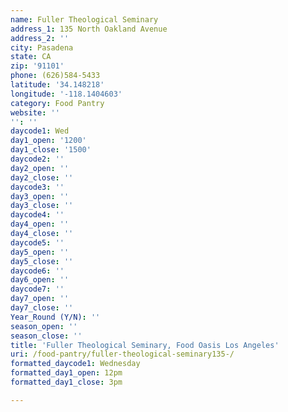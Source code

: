 ```yaml
---
name: Fuller Theological Seminary
address_1: 135 North Oakland Avenue
address_2: ''
city: Pasadena
state: CA
zip: '91101'
phone: (626)584-5433
latitude: '34.148218'
longitude: '-118.1404603'
category: Food Pantry
website: ''
'': ''
daycode1: Wed
day1_open: '1200'
day1_close: '1500'
daycode2: ''
day2_open: ''
day2_close: ''
daycode3: ''
day3_open: ''
day3_close: ''
daycode4: ''
day4_open: ''
day4_close: ''
daycode5: ''
day5_open: ''
day5_close: ''
daycode6: ''
day6_open: ''
daycode7: ''
day7_open: ''
day7_close: ''
Year_Round (Y/N): ''
season_open: ''
season_close: ''
title: 'Fuller Theological Seminary, Food Oasis Los Angeles'
uri: /food-pantry/fuller-theological-seminary135-/
formatted_daycode1: Wednesday
formatted_day1_open: 12pm
formatted_day1_close: 3pm

---
```

